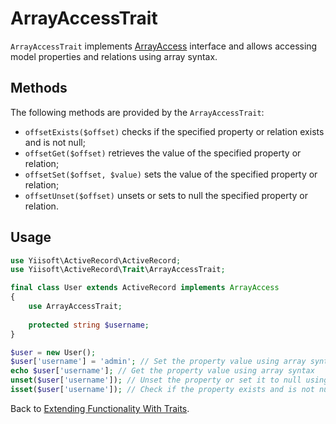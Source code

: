 # ArrayAccessTrait

`ArrayAccessTrait` implements [ArrayAccess](https://www.php.net/manual/en/class.arrayaccess.php) interface and allows accessing model properties and relations using array
syntax.

## Methods

The following methods are provided by the `ArrayAccessTrait`:

- `offsetExists($offset)` checks if the specified property or relation exists and is not null;
- `offsetGet($offset)` retrieves the value of the specified property or relation;
- `offsetSet($offset, $value)` sets the value of the specified property or relation;
- `offsetUnset($offset)` unsets or sets to null the specified property or relation.

## Usage

```php
use Yiisoft\ActiveRecord\ActiveRecord;
use Yiisoft\ActiveRecord\Trait\ArrayAccessTrait;

final class User extends ActiveRecord implements ArrayAccess
{
    use ArrayAccessTrait;
    
    protected string $username;
}

$user = new User();
$user['username'] = 'admin'; // Set the property value using array syntax
echo $user['username']; // Get the property value using array syntax
unset($user['username']); // Unset the property or set it to null using array syntax
isset($user['username']); // Check if the property exists and is not null using array syntax
```

Back to [Extending Functionality With Traits](traits.md).
